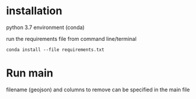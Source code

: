 # installation

python 3.7 environment (conda)

run the requirements file from command line/terminal
```
conda install --file requirements.txt
```

# Run main

filename (geojson) and columns to remove can be specified in the main file


